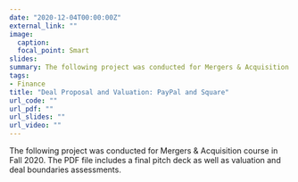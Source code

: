 ```yaml
---
date: "2020-12-04T00:00:00Z"
external_link: ""
image:
  caption: 
  focal_point: Smart
slides: 
summary: The following project was conducted for Mergers & Acquisition course in Fall 2020. The PDF file includes a final pitch deck as well as valuation and deal boundaries assessments.
tags:
- Finance
title: "Deal Proposal and Valuation: PayPal and Square"
url_code: ""
url_pdf: ""
url_slides: ""
url_video: ""
---
```


The following project was conducted for Mergers & Acquisition course in Fall 2020. The PDF file includes a final pitch deck as well as valuation and deal boundaries assessments.